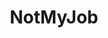 ---
title: NotMyJob
crosslinks:
- youtubefactsbot
- livven
- MaliciousCompliance
- u_imguralbumbot
- anti_gif_bot
- CrappyDesign
- funny
- JobDoneBoss
- xkcd
- mildlyinteresting
- youtubot
- mildlyinfuriating
- wildlypenis
- dontdeadopeninside
- DiWHY
- botwatch
- pics
- de
- totallynotrobots
- SUBREDDITNAME
---